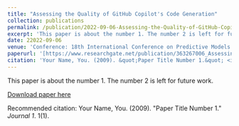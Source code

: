 ```yaml
---
title: "Assessing the Quality of GitHub Copilot's Code Generation"
collection: publications
permalink: /publication/2022-09-06-Assessing-the-Quality-of-GitHub-Copilot's-Code-Generation
excerpt: 'This paper is about the number 1. The number 2 is left for future work.'
date: 22022-09-06
venue: 'Conference: 18th International Conference on Predictive Models and Data Analytics in Software Engineering (PROMISE '22)'
paperurl: '[https://www.researchgate.net/publication/363267006_Assessing_the_Quality_of_GitHub_Copilot's_Code_Generation]'
citation: 'Your Name, You. (2009). &quot;Paper Title Number 1.&quot; <i>Journal 1</i>. 1(1).'
---
```

This paper is about the number 1. The number 2 is left for future work.

[Download paper here](https://www.researchgate.net/profile/Burak-Yetistiren-2/publication/363267006_Assessing_the_Quality_of_GitHub_Copilot's_Code_Generation/links/6315d402acd814437f07075d/Assessing-the-Quality-of-GitHub-Copilots-Code-Generation.pdf?_sg%5B0%5D=VC2fffelLOgYcXNYrmEXFJzj-eblHQmIBmHCBn90kuGpqP4ZEpOBgATTycEzh-_MUK1yQAPwBIyeRJ0V7p4hUw.4Rd2UugFpd0J_G01UdWanM5hiyukvvr1ujIeDj4BaCPjzIm-yRd2DGGXZuD_U9wQifbY89IcRUXmiA5AnAuzNQ&_sg%5B1%5D=w13Vs6BflazI9Tx_u5aTcxxWhyxmWJe4psCSnIBwZRm8yvqjB1c9WgaftkQywJZ7Eeayx7xQjsGQnijt3z3u-_fVzhHIBH2VFc0RG_D5-nQS.4Rd2UugFpd0J_G01UdWanM5hiyukvvr1ujIeDj4BaCPjzIm-yRd2DGGXZuD_U9wQifbY89IcRUXmiA5AnAuzNQ&_iepl=)

Recommended citation: Your Name, You. (2009). "Paper Title Number 1." <i>Journal 1</i>. 1(1).
